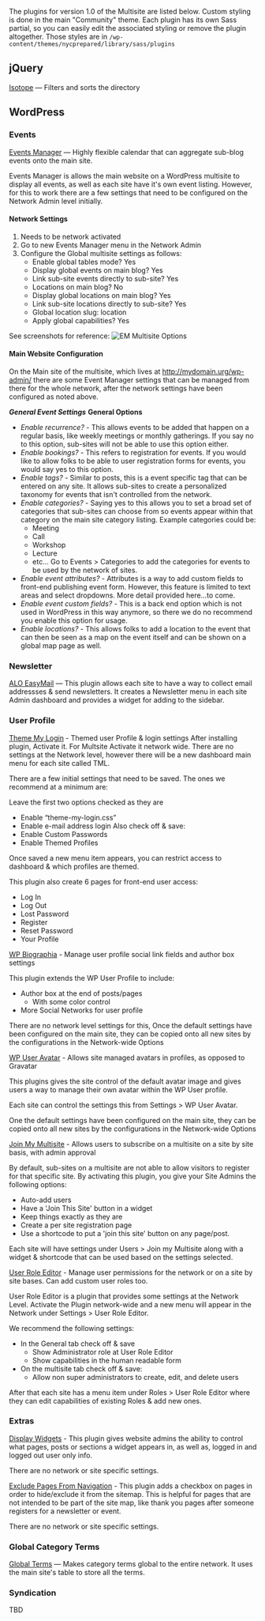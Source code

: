 The plugins for version 1.0 of the Multisite are listed below. Custom styling is done in the main "Community" theme. Each plugin has its own Sass partial, so you can easily edit the associated styling or remove the plugin altogether. Those styles are in `/wp-content/themes/nycprepared/library/sass/plugins`

## jQuery

[Isotope](http://isotope.metafizzy.co/index.html) — Filters and sorts the directory


## WordPress

### Events
[Events Manager](http://wp-events-plugin.com/) — Highly flexible calendar that can aggregate sub-blog events onto the main site.

Events Manager is allows the main website on a WordPress multisite to display all events, as well as each site have it's own event listing. However, for this to work there are a few settings that need to be configured on the Network Admin level initially.

#### Network Settings

1. Needs to be network activated
1. Go to new Events Manager menu in the Network Admin
1. Configure the Global multisite settings as follows:
   *  Enable global tables mode? Yes
   *  Display global events on main blog? Yes
   *  Link sub-site events directly to sub-site? Yes
   *  Locations on main blog? No
   *  Display global locations on main blog? Yes
   *  Link sub-site locations directly to sub-site? Yes
   *  Global location slug: location
   *  Apply global capabilities? Yes

See screenshots for reference:
![EM Multisite Options](http://sync.glocal.coop/docs/_media/undefined/em-multisite-options.png)

#### Main Website Configuration

On the Main site of the multisite, which lives at http://mydomain.urg/wp-admin/ there are some Event Manager settings that can be managed from there for the whole network, after the network settings have been configured as noted above.

_**General Event Settings**_
**General Options**

* _Enable recurrence?_ - This allows events to be added that happen on a regular basis, like weekly meetings or monthly gatherings. If you say no to this option, sub-sites will not be able to use this option either.
* _Enable bookings?_ - This refers to registration for events. If you would like to allow folks to be able to user registration forms for events, you would say yes to this option.
* _Enable tags?_ - Similar to posts, this is a event specific tag that can be entered on any site. It allows sub-sites to create a personalized taxonomy for events that isn't controlled from the network.
* _Enable categories?_ - Saying yes to this allows you to set a broad set of categories that sub-sites can choose from so events appear within that category on the main site category listing. Example categories could be:
   * Meeting
   * Call
   * Workshop
   * Lecture
   * etc…
Go to Events > Categories to add the categories for events to be used by the network of sites.
* _Enable event attributes?_ - Attributes is a way to add custom fields to front-end publishing event form. However, this feature is limited to text areas and select dropdowns. More detail provided here…to come.
* _Enable event custom fields?_ - This is a back end option which is not used in WordPress in this way anymore, so there we do no recommend you enable this option for usage.
* _Enable locations?_ - This allows folks to add a location to the event that can then be seen as a map on the event itself and can be shown on a global map page as well.

### Newsletter
[ALO EasyMail](http://www.eventualo.net/blog/wp-alo-easymail-newsletter/) — This plugin allows each site to have a way to collect email addressses & send newsletters. It creates a Newsletter menu in each site Admin dashboard and provides a widget for adding to the sidebar. 

### User Profile
[Theme My Login](http://www.jfarthing.com/development/theme-my-login/) - Themed user Profile & login settings
 After installing plugin, Activate it. For Multsite Activate it network wide. There are no settings at the Network level, however there will be a new dashboard main menu for each site called TML.

There are a few initial settings that need to be saved. The ones we recommend at a minimum are:

Leave the first two options checked as they are
* Enable “theme-my-login.css”
* Enable e-mail address login
Also check off & save:
* Enable Custom Passwords
* Enable Themed Profiles

Once saved a new menu item appears, you can restrict access to dashboard & which profiles are themed.

This plugin also create 6 pages for front-end user access:
* Log In
* Log Out
* Lost Password
* Register
* Reset Password
* Your Profile


[WP Biographia](http://wordpress.org/plugins/wp-biographia/) - Manage user profile social link fields and author box settings

This plugin extends the WP User Profile to include:

* Author box at the end of posts/pages
  * With some color control
* More Social Networks for user profile

There are no network level settings for this, Once the default settings have been configured on the main site, they can be copied onto all new sites by the configurations in the Network-wide Options 

[WP User Avatar](http://wordpress.org/plugins/wp-user-avatar/) - Allows site managed avatars in profiles, as opposed to Gravatar

This plugins gives the site control of the default avatar image and gives users a way to manage their own avatar within the WP User profile.

Each site can control the settings this from Settings > WP User Avatar.

One the default settings have been configured on the main site, they can be copied onto all new sites by the configurations in the Network-wide Options 

[Join My Multisite](http://halfelf.org/plugins/join-my-multisite/) - Allows users to subscribe on a multisite on a site by site basis, with admin approval

By default, sub-sites on a multisite are not able to allow visitors to register for that specific site. By activating this plugin, you give your Site Admins the following options:

* Auto-add users
* Have a 'Join This Site' button in a widget
* Keep things exactly as they are
* Create a per site registration page
* Use a shortcode to put a 'join this site' button on any page/post.

Each site will have settings under Users > Join my Multisite along with a widget & shortcode that can be used based on the settings selected. 

[User Role Editor](http://wordpress.org/plugins/user-role-editor/) - Manage user permissions for the network or on a site by site bases. Can add custom user roles too.

User Role Editor is a plugin that provides some settings at the Network Level. Activate the Plugin network-wide and a new menu will appear in the Network under Settings > User Role Editor.

We recommend the following settings:

* In the General tab check off & save
  * Show Administrator role at User Role Editor
  * Show capabilities in the human readable form
* On the multisite tab check off & save:
  * Allow non super administrators to create, edit, and delete users

After that each site has a menu item under Roles > User Role Editor where they can edit capabilities of existing Roles & add new ones. 

### Extras

[Display Widgets](http://wordpress.org/plugins/display-widgets) - This plugin gives website admins the ability to control what pages, posts or sections a widget appears in, as well as, logged in and logged out user only info. 

There are no network or site specific settings. 

[Exclude Pages From Navigation](http://wordpress.org/plugins/exclude-pages/) -  This plugin adds a checkbox on pages in order to hide/exclude it from the sitemap. This is helpful for pages that are not intended to be part of the site map, like thank you pages after someone registers for a newsletter or event.

There are no network or site specific settings. 

### Global Category Terms

[Global Terms](https://wordpress.org/plugins/mu-global-terms/) — Makes category terms global to the entire network. It uses the main site's table to store all the terms.

### Syndication
TBD